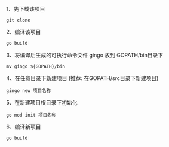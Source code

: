 1、先下载该项目
````
git clone 
````

2、编译该项目 
````
go build 
````

3、将编译后生成的可执行命令文件 gingo  放到 GOPATH/bin目录下
````
mv gingo ${GOPATH}/bin
````

4、在任意目录下新建项目 (推荐: 在GOPATH/src目录下新建项目)
````
gingo new 项目名称 
````
5、在新建项目根目录下初始化
````
go mod init 项目名称
````
6、编译新项目
````
go build
````
